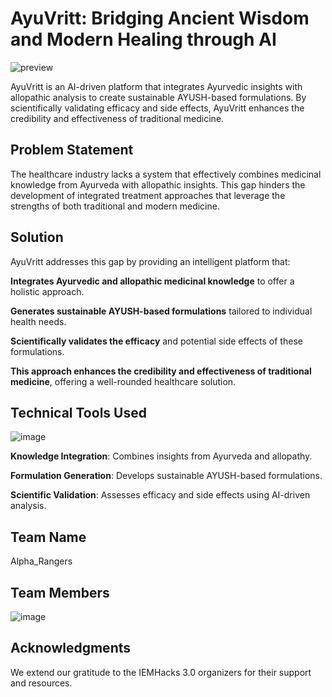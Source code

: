# AyuVritt: Bridging Ancient Wisdom and Modern Healing through AI

![preview](https://github.com/user-attachments/assets/ef4cead7-bba7-471f-8855-f454d430f08a)



AyuVritt is an AI-driven platform that integrates Ayurvedic insights with allopathic analysis to create sustainable AYUSH-based formulations. By scientifically validating efficacy and side effects, AyuVritt enhances the credibility and effectiveness of traditional medicine.

## Problem Statement

The healthcare industry lacks a system that effectively combines medicinal knowledge from Ayurveda with allopathic insights. This gap hinders the development of integrated treatment approaches that leverage the strengths of both traditional and modern medicine.

## Solution

AyuVritt addresses this gap by providing an intelligent platform that:

**Integrates Ayurvedic and allopathic medicinal knowledge** to offer a holistic approach.

**Generates sustainable AYUSH-based formulations** tailored to individual health needs.

**Scientifically validates the efficacy** and potential side effects of these formulations.

**This approach enhances the credibility and effectiveness of traditional medicine**, offering a well-rounded healthcare solution.

## Technical Tools Used
![image](https://github.com/user-attachments/assets/121d169a-d207-4e59-a859-1687a61854d1)



**Knowledge Integration**: Combines insights from Ayurveda and allopathy.

**Formulation Generation**: Develops sustainable AYUSH-based formulations.

**Scientific Validation**: Assesses efficacy and side effects using AI-driven analysis.

## Team Name

Alpha_Rangers

## Team Members

![image](https://github.com/user-attachments/assets/8fe44149-f193-47a2-82f0-60bc47653725)

## Acknowledgments
We extend our gratitude to the IEMHacks 3.0 organizers for their support and resources.

